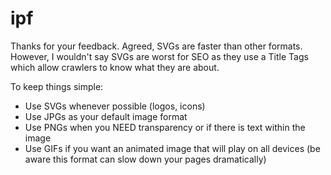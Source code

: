 # ipf

Thanks for your feedback. Agreed, SVGs are faster than other formats. However, I wouldn't say SVGs are worst for SEO as they use a Title Tags which allow crawlers to know what they are about.

To keep things simple:
- Use SVGs whenever possible (logos, icons)
- Use JPGs as your default image format
- Use PNGs when you NEED transparency or if there is text within the image
- Use GIFs if you want an animated image that will play on all devices (be aware this format can slow down your pages dramatically)
